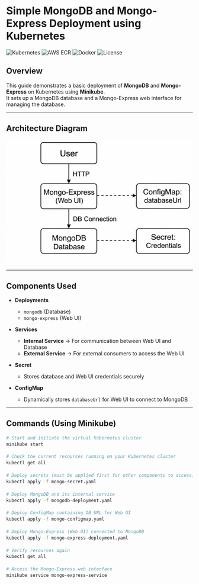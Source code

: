 # Simple MongoDB and Mongo-Express Deployment using Kubernetes

![Kubernetes](https://img.shields.io/badge/Kubernetes-Learning-blue?logo=kubernetes)
![AWS ECR](https://img.shields.io/badge/AWS-ECR-orange?logo=amazonaws)
![Docker](https://img.shields.io/badge/Container-Docker-blue?logo=docker)
![License](https://img.shields.io/badge/Practice-DevOps-green)

## Overview
This guide demonstrates a basic deployment of **MongoDB** and **Mongo-Express** on Kubernetes using **Minikube**.  
It sets up a MongoDB database and a Mongo-Express web interface for managing the database.

---

## Architecture Diagram

![MongoDB and Mongo-Express Deployment Flow](flowchart.png)

---

## Components Used

- **Deployments**  
  - `mongodb` (Database)  
  - `mongo-express` (Web UI)  

- **Services**  
  - **Internal Service** → For communication between Web UI and Database  
  - **External Service** → For external consumers to access the Web UI  

- **Secret**  
  - Stores database and Web UI credentials securely  

- **ConfigMap**  
  - Dynamically stores `databaseUrl` for Web UI to connect to MongoDB  

---

## Commands (Using Minikube)

```bash
# Start and initiate the virtual Kubernetes cluster
minikube start

# Check the current resources running on your Kubernetes cluster
kubectl get all

# Deploy secrets (must be applied first for other components to access)
kubectl apply -f mongo-secret.yaml

# Deploy MongoDB and its internal service
kubectl apply -f mongodb-deployment.yaml

# Deploy ConfigMap containing DB URL for Web UI
kubectl apply -f mongo-configmap.yaml

# Deploy Mongo-Express (Web UI) connected to MongoDB
kubectl apply -f mongo-express-deployment.yaml

# Verify resources again
kubectl get all

# Access the Mongo-Express web interface
minikube service mongo-express-service
